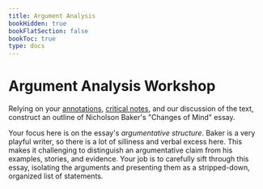 ```yaml
---
title: Argument Analysis
bookHidden: true
bookFlatSection: false
bookToc: true
type: docs
---
```


# Argument Analysis Workshop

Relying on your [annotations](/resources/open-handbook/chapter-1), [critical notes](/resources/open-handbook/chapter-2), and our discussion of the text, construct an outline of Nicholson Baker's "Changes of Mind" essay.

Your focus here is on the essay's *argumentative structure*. Baker is a very playful writer, so there is a lot of silliness and verbal excess here. This makes it challenging to distinguish an argumentative claim from his examples, stories, and evidence. Your job is to carefully sift through this essay, isolating the arguments and presenting them as a stripped-down, organized list of statements. 


